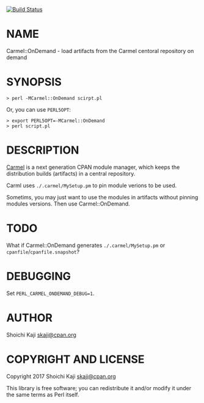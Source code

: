 [![Build Status](https://travis-ci.org/skaji/Carmel-OnDemand.svg?branch=master)](https://travis-ci.org/skaji/Carmel-OnDemand)

# NAME

Carmel::OnDemand - load artifacts from the Carmel centoral repository on demand

# SYNOPSIS

    > perl -MCarmel::OnDemand scirpt.pl

Or, you can use `PERL5OPT`:

    > export PERL5OPT=-MCarmel::OnDemand
    > perl script.pl

# DESCRIPTION

[Carmel](https://metacpan.org/pod/Carmel) is a next generation CPAN module manager,
which keeps the distribution builds (artifacts) in a central repository.

Carml uses `./.carmel/MySetup.pm` to pin module verions to be used.

Sometims, you may just want to use the modules in artifacts without pinning modules versions.
Then use Carmel::OnDemand.

# TODO

What if Carmel::OnDemand generates `./.carmel/MySetup.pm` or `cpanfile`/`cpanfile.snapshot`?

# DEBUGGING

Set `PERL_CARMEL_ONDEMAND_DEBUG=1`.

# AUTHOR

Shoichi Kaji <skaji@cpan.org>

# COPYRIGHT AND LICENSE

Copyright 2017 Shoichi Kaji <skaji@cpan.org>

This library is free software; you can redistribute it and/or modify
it under the same terms as Perl itself.
